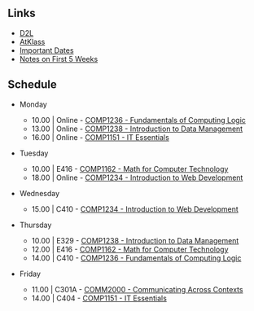## Links
- [D2L](https://learn.georgebrown.ca)
- [AtKlass](https://app.atklass.com)
- [Important Dates](https://www.georgebrown.ca/current-students/important-dates?term=27246&category=131)
- [Notes on First 5 Weeks](comp1238.md)

## Schedule
- Monday
  - 10.00 | Online - [COMP1236 - Fundamentals of Computing Logic](https://learn.georgebrown.ca/d2l/home/337951)
  - 13.00 | Online - [COMP1238 - Introduction to Data Management](https://learn.georgebrown.ca/d2l/home/334969)
  - 16.00 | Online - [COMP1151 - IT Essentials](https://learn.georgebrown.ca/d2l/home/335096)

- Tuesday
  - 10.00 | E416 - [COMP1162 - Math for Computer Technology](https://learn.georgebrown.ca/d2l/home/330725)
  - 18.00 | Online - [COMP1234 - Introduction to Web Development](https://learn.georgebrown.ca/d2l/home/342908)

- Wednesday
  - 15.00 | C410 - [COMP1234 - Introduction to Web Development](https://learn.georgebrown.ca/d2l/home/342908)

- Thursday
  - 10.00 | E329 - [COMP1238 - Introduction to Data Management](https://learn.georgebrown.ca/d2l/home/334969)
  - 12.00 | E416 - [COMP1162 - Math for Computer Technology](https://learn.georgebrown.ca/d2l/home/330725)
  - 14.00 | C410 - [COMP1236 - Fundamentals of Computing Logic](https://learn.georgebrown.ca/d2l/home/337951)

- Friday
  - 11.00 | C301A - [COMM2000 - Communicating Across Contexts](https://learn.georgebrown.ca/d2l/home/325120)
  - 14.00 | C404 - [COMP1151 - IT Essentials](https://learn.georgebrown.ca/d2l/home/335096)



